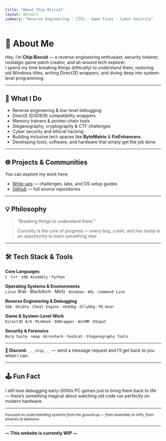 ```yaml
---
title: "About Chip Biscuit"
layout: default
summary: "Reverse Engineering · CTFs · Game Fixes · Cyber Security"
---
```


# 👋 About Me

Hey, I’m **Chip Biscuit** — a reverse-engineering enthusiast, security tinkerer, nostalgic game patch creator, and all-around tech explorer.  
I spend my time breaking things (ethically) to understand them, restoring old Windows titles, writing Direct3D wrappers, and diving deep into system-level programming.

---

## 🧠 What I Do

- Reverse engineering & low-level debugging  
- DirectX (D3D8/9) compatibility wrappers  
- Memory trainers & pointer-chain tools  
- Steganography, cryptography & CTF challenges  
- Cyber security and ethical hacking  
- Building inclusive tech spaces like **ByteMatrix** & **FixEnhancers**  
- Developing tools, software, and hardware that simply get the job done  

---

## 🌐 Projects & Communities

You can explore my work here:  
- [Write-ups](/writeups/) — challenges, labs, and OS setup guides  
- [GitHub](https://github.com/Chip-Biscuit) — full source repositories  

---

## 💡 Philosophy

> “Breaking things to understand them.”  
>
> Curiosity is the core of progress — every bug, crash, and hex dump is an opportunity to learn something new.

---

## 🛠️ Tech Stack & Tools

**Core Languages**  
`C` · `C++` · `x86 Assembly` · `Python`  

**Operating Systems & Environments**  
`Linux` (Kali · BlackArch · Mint) · `Windows` · `WSL` · `Command Line`  

**Reverse Engineering & Debugging**  
`IDA` · `Ghidra` · `Cheat Engine` · `x64dbg` · `OllyDbg` · `PE-bear`  

**Game & System-Level Work**  
`Direct3D 8/9` · `MinHook` · `DXWrapper` · `WinMM` · `DInput`  

**Security & Forensics**  
`Burp Suite` · `nmap` · `Wireshark` · `hashcat` · `Steganography Tools`  

---

💬 **Discord:** `_._chip_._` — send a message request and I’ll get back to you when I can.  

---

## 🕹️ Fun Fact

I still love debugging early-2000s PC games just to bring them back to life — there’s something magical about watching old code run perfectly on modern hardware.

---

<sub>*Focused on understanding systems from the ground up — from assembly to APIs, from binaries to behavior.*</sub>

---

**— This website is currently WIP —**

